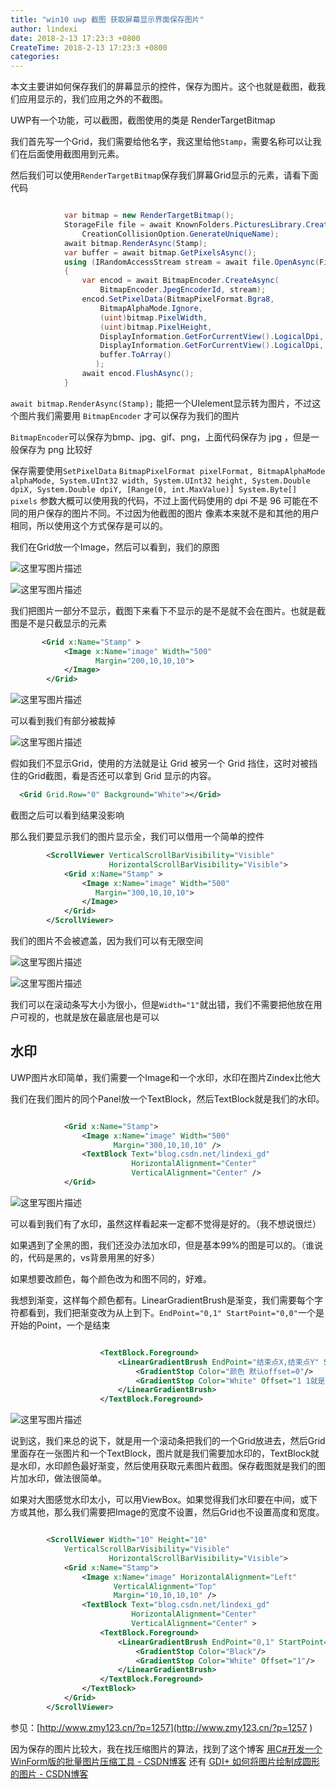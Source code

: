 ```yaml
---
title: "win10 uwp 截图 获取屏幕显示界面保存图片"
author: lindexi
date: 2018-2-13 17:23:3 +0800
CreateTime: 2018-2-13 17:23:3 +0800
categories: 
---
```


本文主要讲如何保存我们的屏幕显示的控件，保存为图片。这个也就是截图，截我们应用显示的，我们应用之外的不截图。

<!--more-->



<div id="toc"></div>

UWP有一个功能，可以截图，截图使用的类是 RenderTargetBitmap

我们首先写一个Grid，我们需要给他名字，我这里给他`Stamp`，需要名称可以让我们在后面使用截图用到元素。

然后我们可以使用`RenderTargetBitmap`保存我们屏幕Grid显示的元素，请看下面代码

```csharp

            var bitmap = new RenderTargetBitmap();
            StorageFile file = await KnownFolders.PicturesLibrary.CreateFileAsync("1.jpg",
                CreationCollisionOption.GenerateUniqueName);
            await bitmap.RenderAsync(Stamp);
            var buffer = await bitmap.GetPixelsAsync();
            using (IRandomAccessStream stream = await file.OpenAsync(FileAccessMode.ReadWrite))
            {
                var encod = await BitmapEncoder.CreateAsync(
                    BitmapEncoder.JpegEncoderId, stream);
                encod.SetPixelData(BitmapPixelFormat.Bgra8,
                    BitmapAlphaMode.Ignore,
                    (uint)bitmap.PixelWidth,
                    (uint)bitmap.PixelHeight,
                    DisplayInformation.GetForCurrentView().LogicalDpi,
                    DisplayInformation.GetForCurrentView().LogicalDpi,
                    buffer.ToArray()
                   );
                await encod.FlushAsync();
            }

```

`await bitmap.RenderAsync(Stamp);` 能把一个UIelement显示转为图片，不过这个图片我们需要用 `BitmapEncoder` 才可以保存为我们的图片

`BitmapEncoder`可以保存为bmp、jpg、gif、png，上面代码保存为 jpg ，但是一般保存为 png 比较好

保存需要使用`SetPixelData` `BitmapPixelFormat pixelFormat, BitmapAlphaMode alphaMode, System.UInt32 width, System.UInt32 height, System.Double dpiX, System.Double dpiY, [Range(0, int.MaxValue)] System.Byte[] pixels` 参数大概可以使用我的代码，不过上面代码使用的  dpi 不是 96 可能在不同的用户保存的图片不同。不过因为他截图的图片 像素本来就不是和其他的用户相同，所以使用这个方式保存是可以的。


我们在Grid放一个Image，然后可以看到，我们的原图

![这里写图片描述](http://img.blog.csdn.net/20160919155040537)

![这里写图片描述](http://img.blog.csdn.net/20160919160057373)

我们把图片一部分不显示，截图下来看下不显示的是不是就不会在图片。也就是截图是不是只截显示的元素

```xml
       <Grid x:Name="Stamp" >
            <Image x:Name="image" Width="500"
                   Margin="200,10,10,10">
            </Image>
        </Grid>

```

![这里写图片描述](http://img.blog.csdn.net/20160919161007340)

可以看到我们有部分被裁掉

![这里写图片描述](http://img.blog.csdn.net/20160919161220562)

假如我们不显示Grid，使用的方法就是让 Grid 被另一个 Grid 挡住，这时对被挡住的Grid截图，看是否还可以拿到 Grid 显示的内容。

```xml
  <Grid Grid.Row="0" Background="White"></Grid>
```

截图之后可以看到结果没影响

那么我们要显示我们的图片显示全，我们可以借用一个简单的控件

```xml
        <ScrollViewer VerticalScrollBarVisibility="Visible"
                      HorizontalScrollBarVisibility="Visible">
            <Grid x:Name="Stamp" >
                <Image x:Name="image" Width="500"
                   Margin="300,10,10,10">
                </Image>
            </Grid>
        </ScrollViewer>
```

我们的图片不会被遮盖，因为我们可以有无限空间

![这里写图片描述](http://img.blog.csdn.net/20160919161643284)

![这里写图片描述](http://img.blog.csdn.net/20160919161712393)

我们可以在滚动条写大小为很小，但是`Width="1"`就出错，我们不需要把他放在用户可视的，也就是放在最底层也是可以

## 水印

UWP图片水印简单，我们需要一个Image和一个水印，水印在图片Zindex比他大

我们在我们图片的同个Panel放一个TextBlock，然后TextBlock就是我们的水印。

```xml

            <Grid x:Name="Stamp">
                <Image x:Name="image" Width="500"
                       Margin="300,10,10,10" />
                <TextBlock Text="blog.csdn.net/lindexi_gd"
                           HorizontalAlignment="Center"
                           VerticalAlignment="Center" />
            </Grid>

```

![这里写图片描述](http://img.blog.csdn.net/20160923165028626) 

可以看到我们有了水印，虽然这样看起来一定都不觉得是好的。（我不想说很烂）

如果遇到了全黑的图，我们还没办法加水印，但是基本99%的图是可以的。（谁说的，代码是黑的，vs背景用黑的好多）

如果想要改颜色，每个颜色改为和图不同的，好难。

我想到渐变，这样每个颜色都有。LinearGradientBrush是渐变，我们需要每个字符都看到，我们把渐变改为从上到下。`EndPoint="0,1" StartPoint="0,0"`一个是开始的Point，一个是结束

```xml

                    <TextBlock.Foreground>
                        <LinearGradientBrush EndPoint="结束点X,结束点Y" StartPoint="开始点X,开始点Y">
                            <GradientStop Color="颜色 默认offset=0"/>
                            <GradientStop Color="White" Offset="1 1就是100%"/>
                        </LinearGradientBrush>
                    </TextBlock.Foreground>

```

![这里写图片描述](http://img.blog.csdn.net/20160923180345146)

说到这，我们来总的说下，就是用一个滚动条把我们的一个Grid放进去，然后Grid里面存在一张图片和一个TextBlock，图片就是我们需要加水印的，TextBlock就是水印，水印颜色最好渐变，然后使用获取元素图片截图。保存截图就是我们的图片加水印，做法很简单。

如果对大图感觉水印太小，可以用ViewBox。如果觉得我们水印要在中间，或下方或其他，那么我们需要把Image的宽度不设置，然后Grid也不设置高度和宽度。

```xml

        <ScrollViewer Width="10" Height="10"
            VerticalScrollBarVisibility="Visible"
                      HorizontalScrollBarVisibility="Visible">
            <Grid x:Name="Stamp">
                <Image x:Name="image" HorizontalAlignment="Left"
                       VerticalAlignment="Top"
                       Margin="10,10,10,10" />
                <TextBlock Text="blog.csdn.net/lindexi_gd"
                           HorizontalAlignment="Center"
                           VerticalAlignment="Center" >
                    <TextBlock.Foreground>
                        <LinearGradientBrush EndPoint="0,1" StartPoint="0,0">
                            <GradientStop Color="Black"/>
                            <GradientStop Color="White" Offset="1"/>
                        </LinearGradientBrush>
                    </TextBlock.Foreground>
                </TextBlock>
            </Grid>
        </ScrollViewer>

```

参见：[http://www.zmy123.cn/?p=1257](http://www.zmy123.cn/?p=1257 )

因为保存的图片比较大，我在找压缩图片的算法，找到了这个博客 [用C#开发一个WinForm版的批量图片压缩工具 - CSDN博客](http://blog.csdn.net/chinacsharper/article/details/9865491 ) 还有 [GDI+ 如何将图片绘制成圆形的图片 - CSDN博客](http://blog.csdn.net/chinacsharper/article/details/50854852 )



